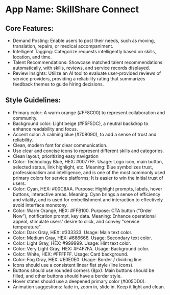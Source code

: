 # **App Name**: SkillShare Connect

## Core Features:

- Demand Posting: Enable users to post their needs, such as moving, translation, repairs, or medical accompaniment.
- Intelligent Tagging: Categorize requests intelligently based on skills, location, and time.
- Talent Recommendations: Showcase matched talent recommendations automatically, with skills, reviews, and service records displayed.
- Review Insights: Utilize an AI tool to evaluate user-provided reviews of service providers, providing a reliability rating that summarizes feedback themes to guide hiring decisions.

## Style Guidelines:

- Primary color: A warm orange (#FF8C00) to represent collaboration and community.
- Background color: Light beige (#F5F5DC), a neutral backdrop to enhance readability and focus.
- Accent color: A calming blue (#708090), to add a sense of trust and reliability.
- Clean, modern font for clear communication.
- Use clear and concise icons to represent different skills and categories.
- Clean layout, prioritizing easy navigation
- Color: Technology Blue, HEX: #0077FF. Usage: Logo icon, main button, selected status, link highlight, etc. Meaning: Blue symbolizes trust, professionalism and intelligence, and is one of the most commonly used primary colors for service platforms; It is easier to win the initial trust of users.
- Color: Cyan, HEX: #00C8AA. Purpose: Highlight prompts, labels, hover buttons, interactive areas. Meaning: Cyan brings a sense of efficiency and vitality, and is used for embellishment and interaction to effectively avoid interface monotony.
- Color: Warm Orange, HEX: #FFB100. Purpose: CTA button (“Order Now”), notification prompt, key data. Meaning: Enhance operational appeal, stimulate users' desire to click, and convey "service temperature".
- Color: Dark Gray, HEX: #333333. Usage: Main text color.
- Color: Medium Gray, HEX: #666666. Usage: Secondary text color.
- Color: Light Gray, HEX: #999999. Usage: Hint text color.
- Color: Very Light Gray, HEX: #F4F7FA. Usage: Background color.
- Color: White, HEX: #FFFFFF. Usage: Card background.
- Color: Fog Gray, HEX: #E0E0E0. Usage: Border / dividing line.
- Icons should use a consistent linear flat style (line icons).
- Buttons should use rounded corners (8px). Main buttons should be filled, and other buttons should have a border style.
- Hover states should use a deepened primary color (#005DD0).
- Animation suggestions: fade in, zoom in, slide in. Keep it light and clean.